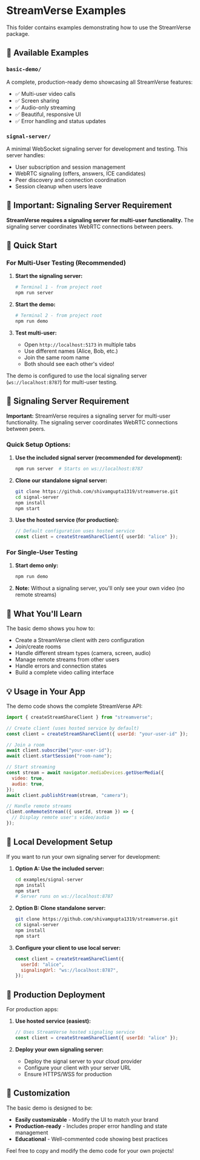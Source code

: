 # StreamVerse Examples

This folder contains examples demonstrating how to use the StreamVerse package.

## 📁 Available Examples

### `basic-demo/`

A complete, production-ready demo showcasing all StreamVerse features:

- ✅ Multi-user video calls
- ✅ Screen sharing
- ✅ Audio-only streaming
- ✅ Beautiful, responsive UI
- ✅ Error handling and status updates

### `signal-server/`

A minimal WebSocket signaling server for development and testing. This server handles:

- User subscription and session management
- WebRTC signaling (offers, answers, ICE candidates)
- Peer discovery and connection coordination
- Session cleanup when users leave

## 🚨 Important: Signaling Server Requirement

**StreamVerse requires a signaling server for multi-user functionality.** The signaling server coordinates WebRTC connections between peers.

## 🚀 Quick Start

### For Multi-User Testing (Recommended)

1. **Start the signaling server:**

   ```bash
   # Terminal 1 - from project root
   npm run server
   ```

2. **Start the demo:**

   ```bash
   # Terminal 2 - from project root
   npm run demo
   ```

3. **Test multi-user:**
   - Open `http://localhost:5173` in multiple tabs
   - Use different names (Alice, Bob, etc.)
   - Join the same room name
   - Both should see each other's video!

The demo is configured to use the local signaling server (`ws://localhost:8787`) for multi-user testing.

## 🚨 Signaling Server Requirement

**Important:** StreamVerse requires a signaling server for multi-user functionality. The signaling server coordinates WebRTC connections between peers.

### Quick Setup Options:

1. **Use the included signal server (recommended for development):**

   ```bash
   npm run server  # Starts on ws://localhost:8787
   ```

2. **Clone our standalone signal server:**

   ```bash
   git clone https://github.com/shivamgupta1319/streamverse.git
   cd signal-server
   npm install
   npm start
   ```

3. **Use the hosted service (for production):**
   ```typescript
   // Default configuration uses hosted service
   const client = createStreamShareClient({ userId: "alice" });
   ```

### For Single-User Testing

1. **Start demo only:**

   ```bash
   npm run demo
   ```

2. **Note:** Without a signaling server, you'll only see your own video (no remote streams)

## 🎯 What You'll Learn

The basic demo shows you how to:

- Create a StreamVerse client with zero configuration
- Join/create rooms
- Handle different stream types (camera, screen, audio)
- Manage remote streams from other users
- Handle errors and connection states
- Build a complete video calling interface

## 💡 Usage in Your App

The demo code shows the complete StreamVerse API:

```javascript
import { createStreamShareClient } from "streamverse";

// Create client (uses hosted service by default)
const client = createStreamShareClient({ userId: "your-user-id" });

// Join a room
await client.subscribe("your-user-id");
await client.startSession("room-name");

// Start streaming
const stream = await navigator.mediaDevices.getUserMedia({
  video: true,
  audio: true,
});
await client.publishStream(stream, "camera");

// Handle remote streams
client.onRemoteStream(({ userId, stream }) => {
  // Display remote user's video/audio
});
```

## 🔧 Local Development Setup

If you want to run your own signaling server for development:

1. **Option A: Use the included server:**

   ```bash
   cd examples/signal-server
   npm install
   npm start
   # Server runs on ws://localhost:8787
   ```

2. **Option B: Clone standalone server:**

   ```bash
   git clone https://github.com/shivamgupta1319/streamverse.git
   cd signal-server
   npm install
   npm start
   ```

3. **Configure your client to use local server:**
   ```javascript
   const client = createStreamShareClient({
     userId: "alice",
     signalingUrl: "ws://localhost:8787",
   });
   ```

## 🚀 Production Deployment

For production apps:

1. **Use hosted service (easiest):**

   ```javascript
   // Uses StreamVerse hosted signaling service
   const client = createStreamShareClient({ userId: "alice" });
   ```

2. **Deploy your own signaling server:**
   - Deploy the signal server to your cloud provider
   - Configure your client with your server URL
   - Ensure HTTPS/WSS for production

## 🔧 Customization

The basic demo is designed to be:

- **Easily customizable** - Modify the UI to match your brand
- **Production-ready** - Includes proper error handling and state management
- **Educational** - Well-commented code showing best practices

Feel free to copy and modify the demo code for your own projects!
